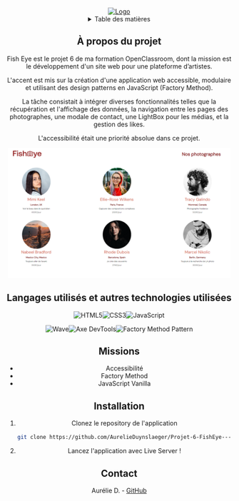 <a name="readme-top"></a>
<!-- PROJECT LOGO -->
<br />
<div align="center">
  <a href="">
    <img src="./assets/images/logo.png" alt="Logo" width="300">
  </a>

<!-- TABLE OF CONTENTS -->
<details>
  <summary>Table des matières</summary>
  <ol>
    <li><a href="#a-propos-du-projet">À propos du projet</a></li>
    <li><a href="#langagesutilises">langages Utilisés</a></li>
    <li><a href="#missions">Missions</a></li>
    <li><a href="#installation">Installation</a></li>
    <li><a href="#contact">Contact</a></li>
  </ol>
</details>


<!-- ABOUT THE PROJECT -->
## À propos du projet

Fish Eye est le projet 6 de ma formation OpenClassroom, dont la mission est le développement d'un site web pour une plateforme d’artistes.

L'accent est mis sur la création d'une application web accessible, modulaire et utilisant des design patterns en JavaScript (Factory Method).

La tâche consistait à intégrer diverses fonctionnalités telles que la récupération et l'affichage des données, la navigation entre les pages des photographes, une modale de contact, une LightBox pour les médias, et la gestion des likes. 

L'accessibilité était une priorité absolue dans ce projet. 

 <img src="./homepage.png" alt="Logo" width="500">

## Langages utilisés et autres technologies utilisées

![HTML5](https://img.shields.io/badge/HTML5-E34F26?style=for-the-badge&logo=html5&logoColor=white)![CSS3](https://img.shields.io/badge/CSS3-1572B6?style=for-the-badge&logo=css3&logoColor=white)![JavaScript](https://img.shields.io/badge/JavaScript-F7DF1E?style=for-the-badge&logo=javascript&logoColor=black)

![Wave](https://img.shields.io/badge/-Wave-004E9A?logoColor=white&style=flat-square&logo=Wave)![Axe DevTools](https://img.shields.io/badge/-Axe%20DevTools-42b883?logoColor=white&style=flat-square&logo=axe)![Factory Method Pattern](https://img.shields.io/badge/-Factory%20Method-333333?style=flat-square)



## Missions

* Accessibilité
* Factory Method
* JavaScript Vanilla


## Installation

1. Clonez le repository de l'application
   ```sh
   git clone https://github.com/AurelieDuynslaeger/Projet-6-FishEye---Openclassrooms.git
   ```

2. Lancez l'application avec Live Server !
  
## Contact

Aurélie D. - [GitHub](https://github.com/AurelieDuynslaeger/)

<!-- MARKDOWN LINKS & IMAGES -->

[html.com]: https://img.shields.io/badge/-HTML-f06529?style=flat&logo=html5&logoColor=fff
[html-url]: https://html.com/
[css.com]: https://img.shields.io/badge/-CSS-264de4?style=flat&logo=css3&logoColor=fff
[css-url]: https://www.w3.org/Style/CSS/
[javascript.com]: https://img.shields.io/badge/-JavaScript-f6ff00?logo=JavaScript&logoColor=fff
[javascript-url]: https://www.javascript.com/




